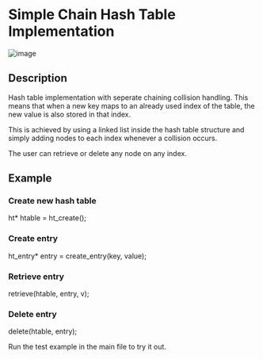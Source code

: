 # Simple Chain Hash Table Implementation
![image](https://user-images.githubusercontent.com/50047346/201488178-37becbfb-e6a9-4e38-b7b1-95f095cf2c8e.png)

## Description

Hash table implementation with seperate chaining collision handling.
This means that when a new key maps to an already used index of the table, the new value is also stored in that index.

This is achieved by using a linked list inside the hash table structure and simply adding nodes to each index whenever a collision occurs.

The user can retrieve or delete any node on any index.

## Example

### Create new hash table

ht* htable = ht_create();

### Create entry

ht_entry* entry = create_entry(key, value);

### Retrieve entry

retrieve(htable, entry, v);

### Delete entry
delete(htable, entry);

Run the test example in the main file to try it out.

